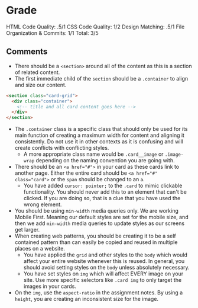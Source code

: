 # Grade

HTML Code Quality: .5/1
CSS Code Quality: 1/2
Design Matching: .5/1
File Organization & Commits: 1/1
Total: 3/5

## Comments

- There should be a `<section>` around all of the content as this is a section of related content.
- The first immediate child of the `section` should be a `.container` to align and size our content.

```html
<section class="card-grid">
  <div class="container">
    <!-- title and all card content goes here -->
  </div>
</section>
```

- The `.container` class is a specific class that should only be used for its main function of creating a maximum width for content and aligning it consistently. Do not use it in other contexts as it is confusing and will create conflicts with conflicting styles.
  - A more appropriate class name would be `.card__image` or `.image-wrap` depending on the naming convention you are going with.
- There should be an `<a href="#">` in your card as these cards link to another page. Either the entire card should be `<a href="#" class="card">` or the `span` should be changed to an `a`.
  - You have added `cursor: pointer;` to the `.card` to mimic clickable functionality. You should never add this to an element that can't be clicked. If you are doing so, that is a clue that you have used the wrong element.
- You should be using `min-width` media queries only. We are working Mobile First. Meaning our default styles are set for the mobile size, and then we add `min-width` media queries to update styles as our screens get larger.
- When creating web patterns, you should be creating it to be a self contained pattern than can easily be copied and reused in multiple places on a website.
  - You have applied the `grid` and other styles to the `body` which would affect your entire website whenever this is reused. In general, you should avoid setting styles on the `body` unless absolutely necessary.
  - You have set styles on `img` which will affect EVERY image on your site. Use more specific selectors like `.card img` to only target the images in your cards.
- On the `img`, use the `aspect-ratio` in the assignment notes. By using a `height`, you are creating an inconsistent size for the image.